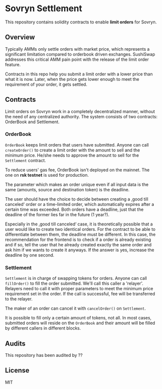 # Sovryn Settlement

This repository contains solidity contracts to enable **limit orders** for Sovryn.

## Overview

Typically AMMs only settle orders with market price, which represents a significant limitation compared to orderbook driven exchanges. SushiSwap addresses this critical AMM pain point with the release of the limit order feature.

Contracts in this repo help you submit a limit order with a lower price than what it is now. Later, when the price gets lower enough to meet the requirement of your order, it gets settled.


## Contracts
Limit orders on Sovryn work in a completely decentralized manner, without the need of any centralized authority. The system consists of two contracts: OrderBook and Settlement.

### OrderBook
`OrderBook` keeps limit orders that users have submitted. Anyone can call `createOrder()` to create a limit order with the amount to sell and the minimum price. He/she needs to approve the amount to sell for the `Settlement` contract.

To reduce users' gas fee, OrderBook isn't deployed on the mainnet. The one on **rsk testnet** is used for production.


The parameter which makes an order unique even if all input data is the same (amounts, source and destination token) is the deadline.

The user should have the choice to decide between creating a ‚good till canceled‘ order or a time-limited order, which automatically expires after a certain time was exceeded. Both orders have a deadline, just that the deadline of the former lies far in the future (1 year?).

Especially in the ‚good till canceled‘  case, it is theoretically possible that a user would like to create two identical orders. For the contract to be able to differentiate between them, the deadline must be different. In this case, the recommendation for the frontend is to check if a order is already existing and if so, tell the user that he already created exactly the same order and ask him if we wants to create it anyways. If the answer is yes, increase the deadline by one second.



### Settlement
`Settlement` is in charge of swapping tokens for orders. Anyone can call `fillOrder()` to fill the order submitted. We'll call this caller a 'relayer'. Relayers need to call it with proper parameters to meet the minimum price requirement set in the order. If the call is successful, fee will be transferred to the relayer.

The maker of an order can cancel it with `cancelOrder()` on `Settlement`.

It is possible to fill only a certain amount of tokens, not all. In most cases, submitted orders will reside on the `OrderBook` and their amount will be filled by different callers in different blocks.


## Audits
This repository has been audited by ??


## License
MIT

